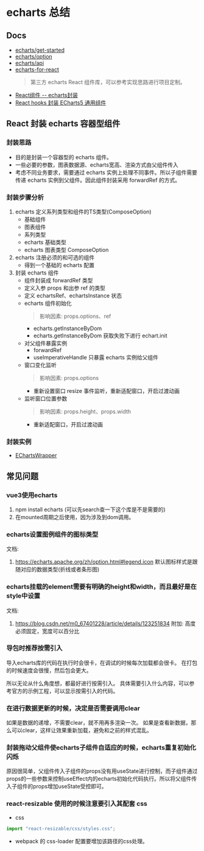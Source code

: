 # echarts 总结

## Docs

- [echarts/get-started](https://echarts.apache.org/handbook/zh/get-started)
- [echarts/option](https://echarts.apache.org/zh/option.html#title)
- [echarts/api](https://echarts.apache.org/zh/api.html#echarts)
- [echarts-for-react](https://github.com/hustcc/echarts-for-react/tree/master)
  > 第三方 echarts React 组件库，可以参考实现思路进行项目定制。
- [React组件 -- echarts封装](https://juejin.cn/post/7295559402474815524?from=search-suggest#heading-0)
- [React hooks 封装 ECharts5 通用组件](https://juejin.cn/post/7235603140261937209?from=search-suggest)

## React 封装 echarts 容器型组件

### 封装思路

- 目的是封装一个容器型的 echarts 组件。
- 一些必要的参数，图表数据源、echarts宽高、渲染方式由父组件传入
- 考虑不同业务要求，需要通过 echarts 实例上处理不同事件。所以子组件需要传递 echarts 实例到父组件。因此组件封装采用 forwardRef 的方式。

### 封装步骤分析

1. echarts 定义系列类型和组件的TS类型(ComposeOption)
   - 基础组件
   - 图表组件
   - 系列类型
   - echarts 基础类型
   - echarts 图表类型 ComposeOption
2. echarts 注册必须的和可选的组件
   - 得到一个基础的 echarts 配置
3. 封装 echarts 组件
   - 组件封装成 forwardRef 类型
   - 定义入参 props 和出参 ref 的类型
   - 定义 echartsRef、echartsInstance 状态
   - echarts 组件初始化
     > 影响因素: props.options、ref
     - echarts.getInstanceByDom
     - echarts.getInstanceByDom 获取失败下进行 echart.init
   - 对父组件暴露实例
     - forwardRef
     - useImperativeHandle 只暴露 echarts 实例给父组件
   - 窗口变化监听
     > 影响因素: props.options
     - 重新设置窗口 resize 事件监听，重新适配窗口，开启过渡动画
   - 监听窗口位置参数
     > 影响因素: props.height、props.width
     - 重新适配窗口，开启过渡动画

### 封装实例

- [EChartsWrapper](https://github.com/OnlyBrownAnt/webpack-react-cli/tree/main/src/pages/EChartsWrapper)

## 常见问题

### vue3使用echarts

1. npm install echarts (可以先search查一下这个库是不是需要的)
2. 在mounted周期之后使用，因为涉及到dom调用。

### echarts设置图例组件的图标类型

文档:

1. https://echarts.apache.org/zh/option.html#legend.icon
   默认图标样式是跟随对应的数据类型(折线或者条形图)

### echarts挂载的element需要有明确的height和width，而且最好是在style中设置

文档:

1. https://blog.csdn.net/m0_67401228/article/details/123251834
   附加: 高度必须固定，宽度可以百分比

### 导包时推荐按需引入

导入echarts库的代码在执行时会很卡，在调试的时候每次加载都会很卡。
在打包的时候速度会很慢，然后包会更大。

所以无论从什么角度想，都最好进行按需引入。
具体需要引入什么内容，可以参考官方的示例工程，可以显示按需引入的代码。

### 在进行数据更新的时候，决定是否需要调用clear

如果是数据的递增，不需要clear，就不用再多渲染一次。
如果是查看新数据，那么可以clear，这样让效果重新加载，避免和之前的样式混乱。

### 封装拖动父组件使echarts子组件自适应的时候，echarts重复初始化闪烁

原因很简单，父组件传入子组件的props没有用useState进行控制，而子组件通过props的一些参数来控制useEffect内的echarts初始化代码执行。所以将父组件传入子组件的props增加useState受控即可。

### react-resizable 使用的时候注意要引入其配套 css

- css

```javascript
import "react-resizable/css/styles.css";
```

- webpack 的 css-loader 配置要增加该路径的css处理。
